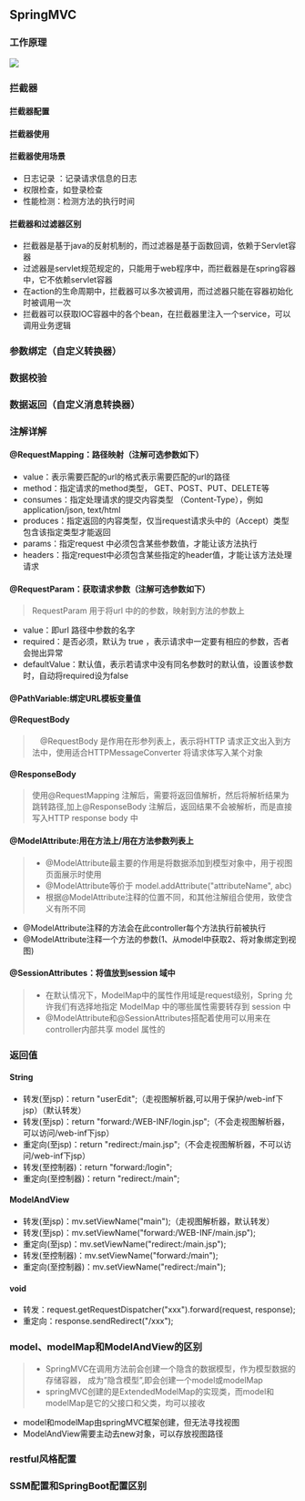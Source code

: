 ## SpringMVC

### 工作原理
![](C:\Users\lenovo\Desktop\学习总结\img\714509-20170920165202868-445512458.png)
### 拦截器
#### 拦截器配置
#### 拦截器使用
#### 拦截器使用场景
- 日志记录 ：记录请求信息的日志
- 权限检查，如登录检查
- 性能检测：检测方法的执行时间
#### 拦截器和过滤器区别
- 拦截器是基于java的反射机制的，而过滤器是基于函数回调，依赖于Servlet容器
- 过滤器是servlet规范规定的，只能用于web程序中，而拦截器是在spring容器中，它不依赖servlet容器
- 在action的生命周期中，拦截器可以多次被调用，而过滤器只能在容器初始化时被调用一次
- 拦截器可以获取IOC容器中的各个bean，在拦截器里注入一个service，可以调用业务逻辑
### 参数绑定（自定义转换器）
### 数据校验
### 数据返回（自定义消息转换器）
### 注解详解
#### @RequestMapping：路径映射（注解可选参数如下）
- value：表示需要匹配的url的格式表示需要匹配的url的路径
- method：指定请求的method类型， GET、POST、PUT、DELETE等
- consumes：指定处理请求的提交内容类型 （Content-Type），例如 application/json, text/html
- produces：指定返回的内容类型，仅当request请求头中的（Accept）类型包含该指定类型才能返回
- params：指定request 中必须包含某些参数值，才能让该方法执行
- headers：指定request中必须包含某些指定的header值，才能让该方法处理请求
#### @RequestParam：获取请求参数（注解可选参数如下）
> RequestParam 用于将url 中的的参数，映射到方法的参数上

- value：即url 路径中参数的名字
- required：是否必须，默认为 true  ，表示请求中一定要有相应的参数，否者会抛出异常
- defaultValue：默认值，表示若请求中没有同名参数时的默认值，设置该参数时，自动将required设为false

#### @PathVariable:绑定URL模板变量值
#### @RequestBody
>　@RequestBody 是作用在形参列表上，表示将HTTP 请求正文出入到方法中，使用适合HTTPMessageConverter 将请求体写入某个对象
#### @ResponseBody
>使用@RequestMapping 注解后，需要将返回值解析，然后将解析结果为跳转路径,加上@ResponseBody 注解后，返回结果不会被解析，而是直接写入HTTP response body 中

#### @ModelAttribute:用在方法上/用在方法参数列表上
>- @ModelAttribute最主要的作用是将数据添加到模型对象中，用于视图页面展示时使用
>- @ModelAttribute等价于 model.addAttribute("attributeName", abc)
>- 根据@ModelAttribute注释的位置不同，和其他注解组合使用，致使含义有所不同

- @ModelAttribute注释的方法会在此controller每个方法执行前被执行
- @ModelAttribute注释一个方法的参数(1、从model中获取2、将对象绑定到视图)

#### @SessionAttributes：将值放到session 域中
>- 在默认情况下，ModelMap中的属性作用域是request级别，Spring 允许我们有选择地指定 ModelMap 中的哪些属性需要转存到 session 中
>- @ModelAttribute和@SessionAttributes搭配着使用可以用来在controller内部共享 model 属性的
### 返回值
#### String
- 转发(至jsp)：return "userEdit";（走视图解析器,可以用于保护/web-inf下jsp）（默认转发）
- 转发(至jsp)：return "forward:/WEB-INF/login.jsp";（不会走视图解析器，可以访问/web-inf下jsp）
- 重定向(至jsp)：return "redirect:/main.jsp";（不会走视图解析器，不可以访问/web-inf下jsp）
- 转发(至控制器)：return "forward:/login";
- 重定向(至控制器)：return "redirect:/main";
#### ModelAndView
- 转发(至jsp)：mv.setViewName("main");（走视图解析器，默认转发）
- 转发(至jsp)：mv.setViewName("forward:/WEB-INF/main.jsp");
- 重定向(至jsp)：mv.setViewName("redirect:/main.jsp");
- 转发(至控制器)：mv.setViewName("forward:/main");
- 重定向(至控制器)：mv.setViewName("redirect:/main");
#### void
- 转发：request.getRequestDispatcher("xxx").forward(request, response);
- 重定向：response.sendRedirect("/xxx");
### model、modelMap和ModelAndView的区别
>- SpringMVC在调用方法前会创建一个隐含的数据模型，作为模型数据的存储容器， 成为”隐含模型”,即会创建一个model或modelMap
>- springMVC创建的是ExtendedModelMap的实现类，而model和modelMap是它的父接口和父类，均可以接收

- model和modelMap由springMVC框架创建，但无法寻找视图
- ModelAndView需要主动去new对象，可以存放视图路径
### restful风格配置
### SSM配置和SpringBoot配置区别